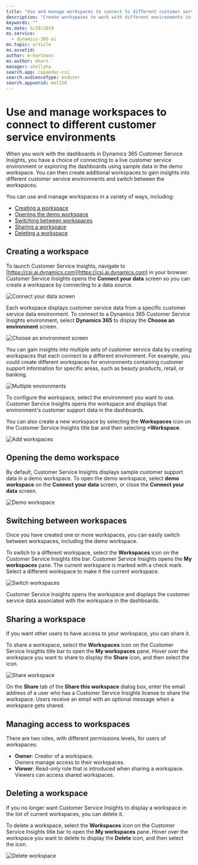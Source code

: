 ```yaml
---
title: "Use and manage workspaces to connect to different customer service environments"
description: "Create workspaces to work with different environments in your customer service system."
keywords: ""
ms.date: 5/29/2019
ms.service:
  - dynamics-365-ai
ms.topic: article
ms.assetid: 
author: m-hartmann
ms.author: mhart
manager: shellyha
search.app: capaedac-csi
search.audienceType: enduser
search.appverid: met150
---
```


# Use and manage workspaces to connect to different customer service environments

When you work with the dashboards in Dynamics 365 Customer Service Insights, you have a choice of connecting to a live customer service environment or exploring the dashboards using sample data in the demo workspace. You can then create additional workspaces to gain insights into different customer service environments and switch between the workspaces.

You can use and manage workspaces in a variety of ways, including:

* [Creating a workspace](#creating-a-workspace)
* [Opening the demo workspace](#opening-the-demo-workspace)
* [Switching between workspaces](#switching-between-workspaces)
* [Sharing a workspace](#sharing-a-workspace)
* [Deleting a workspace](#deleting-a-workspace)

## Creating a workspace

To launch Customer Service Insights, navigate to [https://csi.ai.dynamics.com](https://csi.ai.dynamics.com) in your browser. Customer Service Insights opens the **Connect your data** screen so you can create a workspace by connecting to a data source.

![Connect your data screen](media/connect-data.png)

Each workspace displays customer service data from a specific customer service data environment. To connect to a Dynamics 365 Customer Service Insights environment, select **Dynamics 365** to display the **Choose an environment** screen.

![Choose an environment screen](media/choose-environment.png)

You can gain insights into multiple sets of customer service data by creating workspaces that each connect to a different environment. For example, you could create different workspaces for environments containing customer support information for specific areas, such as beauty products, retail, or banking.

![Multiple environments](media/multiple-environments.png)

To configure the workspace, select the environment you want to use. Customer Service Insights opens the workspace and displays that environment's customer support data in the dashboards.

You can also create a new workspace by selecting the **Workspaces** icon on the Customer Service Insights title bar and then selecting **+Workspace**.

  ![Add workspaces](media/add-workspace.png)

## Opening the demo workspace

By default, Customer Service Insights displays sample customer support data in a demo workspace. To open the demo workspace, select **demo workspace** on the **Connect your data** screen, or close the **Connect your data** screen.

![Demo workspace](media/demo-workspace.png)

## Switching between workspaces

Once you have created one or more workspaces, you can easily switch between workspaces, including the demo workspace.

To switch to a different workspace, select the **Workspaces** icon on the Customer Service Insights title bar. Customer Service Insights opens the **My workspaces** pane. The current workspace is marked with a check mark. Select a different workspace to make it the current workspace.

![Switch workspaces](media/switch-workspaces.png)

Customer Service Insights opens the workspace and displays the customer service data associated with the workspace in the dashboards.

## Sharing a workspace

If you want other users to have access to your workspace, you can share it.

To share a workspace, select the **Workspaces** icon on the Customer Service Insights title bar to open the **My workspaces** pane. Hover over the workspace you want to share to display the **Share** icon, and then select the icon.

![Share workspace](media/share-workspace.png)

On the **Share** tab of the **Share this workspace** dialog box, enter the email address of a user who has a Customer Service Insights license to share the workspace. Users receive an email with an optional message when a workspace gets shared.

## Managing access to workspaces

There are two roles, with different permissions levels, for users of workspaces:  

- **Owner**: Creator of a workspace.</br>
  Owners manage access to their workspaces.
- **Viewer**: Read-only role that is introduced when sharing a workspace.<br> 
  Viewers can access shared workspaces.

## Deleting a workspace

If you no longer want Customer Service Insights to display a workspace in the list of current workspaces, you can delete it.

To delete a workspace, select the **Workspaces** icon on the Customer Service Insights title bar to open the **My workspaces** pane. Hover over the workspace you want to delete to display the **Delete** icon, and then select the icon.

![Delete workspace](media/delete-workspace.png)



